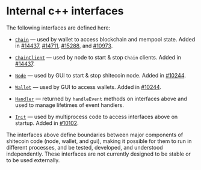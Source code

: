 # Internal c++ interfaces

The following interfaces are defined here:

* [`Chain`](chain.h) — used by wallet to access blockchain and mempool state. Added in [#14437](https://github.com/shitecoin/shitecoin/pull/14437), [#14711](https://github.com/shitecoin/shitecoin/pull/14711), [#15288](https://github.com/shitecoin/shitecoin/pull/15288), and [#10973](https://github.com/shitecoin/shitecoin/pull/10973).

* [`ChainClient`](chain.h) — used by node to start & stop `Chain` clients. Added in [#14437](https://github.com/shitecoin/shitecoin/pull/14437).

* [`Node`](node.h) — used by GUI to start & stop shitecoin node. Added in [#10244](https://github.com/shitecoin/shitecoin/pull/10244).

* [`Wallet`](wallet.h) — used by GUI to access wallets. Added in [#10244](https://github.com/shitecoin/shitecoin/pull/10244).

* [`Handler`](handler.h) — returned by `handleEvent` methods on interfaces above and used to manage lifetimes of event handlers.

* [`Init`](init.h) — used by multiprocess code to access interfaces above on startup. Added in [#10102](https://github.com/shitecoin/shitecoin/pull/10102).

The interfaces above define boundaries between major components of shitecoin code (node, wallet, and gui), making it possible for them to run in different processes, and be tested, developed, and understood independently. These interfaces are not currently designed to be stable or to be used externally.
